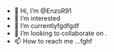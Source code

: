 - 👋 Hi, I’m @EnzoR91
- 👀 I’m interested 
- 🌱 I’m currentlyfgdfgdf
- 💞️ I’m looking to collaborate on .
- 📫 How to reach me ...fghf

<!---
EnzoR91/EnzoR91 is a ✨ special ✨ repository because its `README.md` (this file) appears on your GitHub profile.
You can click the Preview link to take a look at your changes.
--->
